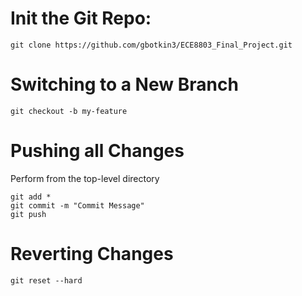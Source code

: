 # Init the Git Repo:
```
git clone https://github.com/gbotkin3/ECE8803_Final_Project.git
```
# Switching to a New Branch
```
git checkout -b my-feature
```
# Pushing all Changes

Perform from the top-level directory

```
git add *
git commit -m "Commit Message"
git push
```

# Reverting Changes

```
git reset --hard
```
